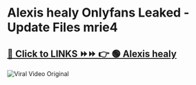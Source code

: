 
 # Alexis healy Onlyfans Leaked - Update Files mrie4

## <h2><a href="https://clipsfans.com/Alexis_healy&ref=git">🔗 Click to LINKS ⏩⏩ 👉 🟢 Alexis healy </a></h2>

<a href="https://clipsfans.com/Alexis_healy&ref=git" rel="nofollow" data-target="animated-image.originalLink"><img src="https://i.ibb.co.com/xMMVF88/686577567.gif" alt="Viral Video Original" style="max-width: 100%; display: inline-block;" data-target="animated-image.originalImage"></a>

